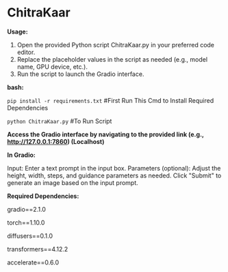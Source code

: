 # ChitraKaar
**Usage:**
1. Open the provided Python script ChitraKaar.py in your preferred code editor.
2. Replace the placeholder values in the script as needed (e.g., model name, GPU device, etc.).
3. Run the script to launch the Gradio interface.
   
**bash:**

`pip install -r requirements.txt`
#First Run This Cmd to Install Required Dependencies

`python ChitraKaar.py`
#To Run Script

**Access the Gradio interface by navigating to the provided link (e.g., http://127.0.0.1:7860) (Localhost)**

**In Gradio:**

Input: Enter a text prompt in the input box.
Parameters (optional): Adjust the height, width, steps, and guidance parameters as needed.
Click "Submit" to generate an image based on the input prompt.

**Required Dependencies:**

gradio==2.1.0

torch==1.10.0

diffusers==0.1.0

transformers==4.12.2

accelerate==0.6.0
